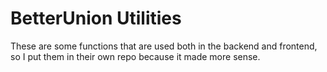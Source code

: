 # BetterUnion Utilities

These are some functions that are used both in the backend
and frontend, so I put them in their own repo because it made
more sense.